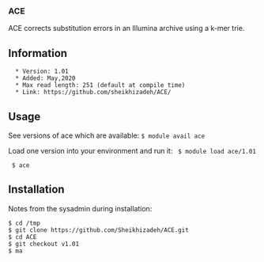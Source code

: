 ### ACE 
ACE corrects substitution errors in an Illumina archive using a k-mer trie.

## Information 
```
  * Version: 1.01
  * Added: May,2020
  * Max read length: 251 (default at compile time)
  * Link: https://github.com/sheikhizadeh/ACE/
```
## Usage 

See versions of ace which are available:
`$ module avail ace`

Load one version into your environment and run it:
` $ module load ace/1.01`

` $ ace`

## Installation 
Notes from the sysadmin during installation:

```
$ cd /tmp
$ git clone https://github.com/Sheikhizadeh/ACE.git
$ cd ACE
$ git checkout v1.01
$ ma
